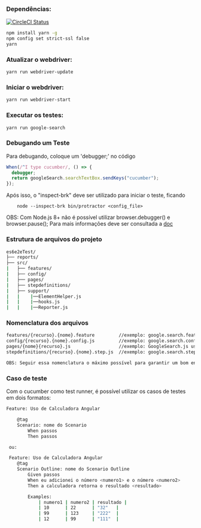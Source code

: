 ### Dependências:
[![CircleCI Status](https://circleci.com/gh/paulohfcanuto/es6e2eTest.svg?style=shield)](https://circleci.com/gh/paulohfcanuto/es6e2eTest)
```sh
npm install yarn -g
npm config set strict-ssl false
yarn
```

### Atualizar o webdriver:
```sh
yarn run webdriver-update
```


### Iniciar o webdriver:
```sh
yarn run webdriver-start
```


### Executar os testes:
```sh
yarn run google-search
```

### Debugando um Teste
Para debugando, coloque um 'debugger;' no código
```javascript
When(/^I type cucumber/, () => {
  debugger;
  return googleSearch.searchTextBox.sendKeys("cucumber");
});
```
Após isso, o "inspect-brk" deve ser utilizado para iniciar o teste, ficando
```
    node --inspect-brk bin/protractor <config_file>
```
OBS: Com Node.js 8+ não é possível utilizar browser.debugger() e browser.pause();
Para mais informações deve ser consultada a [doc](http://www.protractortest.org/#/debugging)



### Estrutura de arquivos do projeto
```sh
es6e2eTest/
├── reports/
├── src/
|   ├── features/
|   ├── config/
|   ├── pages/
|   ├── stepdefinitions/
|   ├── support/
|   |    |──ElementHelper.js
|   |    |──hooks.js
|   |    |──Reporter.js
```


### Nomenclatura dos arquivos
```sh
features/{recurso}.{nome}.feature         //exemplo: google.search.feature
config/{recurso}.{nome}.config.js         //exemplo: google.search.config.js
pages/{nome}{recurso}.js                  //exemplo: GoogleSearch.js usar o PascalCase no nome do arquivo e no nome da classe
stepdefinitions/{recurso}.{nome}.step.js  //exemplo: google.search.step.js

OBS: Seguir essa nomenclatura o máximo possível para garantir um bom entendimento do funcionamento dos testes.
```


### Caso de teste
Com o cucumber como test runner, é possível utilizar os casos de testes em dois formatos:
```sh
Feature: Uso de Calculadora Angular

    @tag
    Scenario: nome do Scenario
        When passos
        Then passos

 ou:

 Feature: Uso de Calculadora Angular
    @tag
    Scenario Outline: nome do Scenario Outline
        Given passos
        When eu adicionei o número <numero1> e o número <numero2>
        Then a calculadora retorna o resultado <resultado>

        Examples:
            | numero1 | numero2 | resultado |
            | 10      | 22      | "32"   |
            | 99      | 123     | "222"  |
            | 12      | 99      | "111"  |
```
